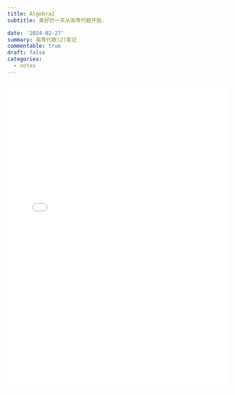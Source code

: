 ```yaml
---
title: Algebra2
subtitle: 美好的一天从高等代数开始.

date: '2024-02-27'
summary: 高等代数(2)笔记
commentable: true
draft: false
categories:
  - notes
---
```




<embed id="pdfPlayer" src="Algebra2.pdf" type="application/pdf" width="100%" height="700" >
